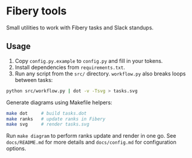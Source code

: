 # Fibery tools

Small utilities to work with Fibery tasks and Slack standups.

## Usage

1. Copy `config.py.example` to `config.py` and fill in your tokens.
2. Install dependencies from `requirements.txt`.
3. Run any script from the `src/` directory. `workflow.py` also breaks loops between tasks:

```bash
python src/workflow.py | dot -v -Tsvg > tasks.svg
```
Generate diagrams using Makefile helpers:

```bash
make dot     # build tasks.dot
make ranks   # update ranks in Fibery
make svg     # render tasks.svg
```
Run `make diagram` to perform ranks update and render in one go.
See `docs/README.md` for more details and `docs/config.md` for configuration options.
